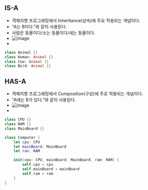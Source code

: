 
## IS-A 
- 객체지향 프로그래밍에서 Inheritance(상속)에 주요 적용되는 개념이다.
- "A는 B이다."와 같이 사용된다. 
- 사람은 동물이다/소는 동물이다/새는 동물이다.					
- <img width="" alt="image" src="https://user-images.githubusercontent.com/85085822/203355718-d517574f-c4f3-4b87-9a20-0bd763400a71.png">		
-  
```swift
class Animal {} 
class Human: Animal {}
class Cow: Animal {}
class Bird: Animal {}
```

## HAS-A
- 객체지향 프로그래밍에서 Composition(구성)에 주로 적용되는 개념이다. 				
- "A에는 B가 있다."와 같이 사용된다. 					
- <img width="" alt="image" src="https://user-images.githubusercontent.com/85085822/203355839-ffeaba44-e761-4800-bcd8-13db4680883d.png">		
- 
```swift
class CPU {}
class RAM {}
class MainBoard {}

class Computer {
    let cpu: CPU
    let mainBoard: MainBoard
    let ran: RAM

    init(cpu: CPU, mainBoard: MainBoard, ram: RAM) {
        self.cpu = cpu
        self.mainBoard = mainBoard
        self.ram = ram
    }
}
```
